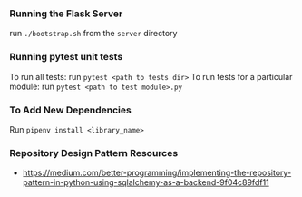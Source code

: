 ### Running the Flask Server
run `./bootstrap.sh` from the `server` directory

### Running pytest unit tests

To run all tests: run `pytest <path to tests dir>`
To run tests for a particular module: run `pytest <path to test module>.py`

### To Add New Dependencies
Run `pipenv install <library_name>`

### Repository Design Pattern Resources
- https://medium.com/better-programming/implementing-the-repository-pattern-in-python-using-sqlalchemy-as-a-backend-9f04c89fdf11
